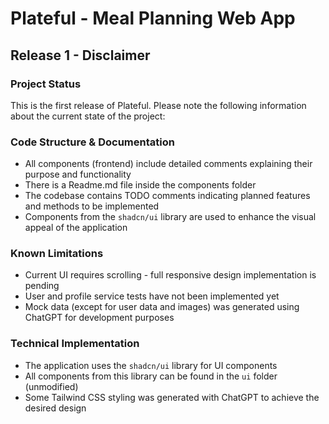 # Plateful - Meal Planning Web App

## Release 1 - Disclaimer

### Project Status

This is the first release of Plateful. Please note the following information about the current state of the project:

### Code Structure & Documentation

- All components (frontend) include detailed comments explaining their purpose and functionality
- There is a Readme.md file inside the components folder
- The codebase contains TODO comments indicating planned features and methods to be implemented
- Components from the `shadcn/ui` library are used to enhance the visual appeal of the application

### Known Limitations

- Current UI requires scrolling - full responsive design implementation is pending
- User and profile service tests have not been implemented yet
- Mock data (except for user data and images) was generated using ChatGPT for development purposes

### Technical Implementation

- The application uses the `shadcn/ui` library for UI components
- All components from this library can be found in the `ui` folder (unmodified)
- Some Tailwind CSS styling was generated with ChatGPT to achieve the desired design
